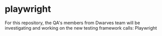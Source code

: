# playwright
For this repository, the QA's members from Dwarves team will be investigating and working on the new testing framework calls: Playwright
